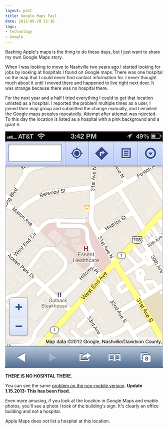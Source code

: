 ```yaml
---
layout: post
title: Google Maps Fail
date: 2012-09-20 15:36  
tags:
- technology
- Google
---
```


Bashing Apple's maps is the thing to do these days, but I just want to share my own Google Maps story. 

When I was looking to move to Nashville two years ago I started looking for jobs by looking at hospitals I found on Google maps. There was one hospital on the map that I could never find contact information for. I never thought much about it until I moved there and happened to live right next door. It was strange because there was no hospital there.

For the next year and a half I tried everything I could to get that location unlisted as a hospital. I reported the problem multiple times as a user, I joined their map group and submitted the change manually, and I emailed the Google maps peoples repeatedly. Attempt after attempt was rejected. To this day the location is listed as a hospital with a pink background and a giant `H`.

![](/images/Photo_Sep_20,_3_42_04_PM.png)

**THERE IS NO HOSPITAL THERE.**

You can see the same [problem on the non-mobile version](https://maps.google.com/?ll=36.142896,-86.816781&spn=0.002876,0.003964&t=m&z=18&lci=com.panoramio.all "problem on the non-mobile version"). **Update 1.15.2013: This has been fixed.**

Even more amusing, if you look at the location in Google Maps and enable photos, you'll see a photo I took of the building's sign. It's clearly an office building and not a hospital.

Apple Maps does not list a hospital at this location.